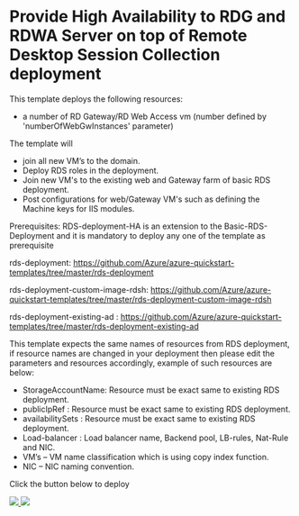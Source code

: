 # Provide High Availability to RDG and RDWA Server on top of Remote Desktop Session Collection deployment

This template deploys the following resources:

<ul><li>a number of RD Gateway/RD Web Access vm (number defined by 'numberOfWebGwInstances' parameter)</li></ul>

The template will
<ul>
<li>join all new VM’s to the domain.</li>
<li>Deploy RDS roles in the deployment.</li>
<li>Join new VM's to the existing web and Gateway farm of basic RDS deployment.</li>
<li>Post configurations for web/Gateway VM's such as defining the Machine keys for IIS modules.</li>
</ul>

Prerequisites:
RDS-deployment-HA is an extension to the Basic-RDS-Deployment and it is mandatory to deploy any one of the template as prerequisite 

rds-deployment: https://github.com/Azure/azure-quickstart-templates/tree/master/rds-deployment 

rds-deployment-custom-image-rdsh: https://github.com/Azure/azure-quickstart-templates/tree/master/rds-deployment-custom-image-rdsh

rds-deployment-existing-ad : https://github.com/Azure/azure-quickstart-templates/tree/master/rds-deployment-existing-ad

This template expects the same names of resources from RDS deployment, if resource names are changed in your deployment then please edit the parameters and resources accordingly, example of such resources are below:
<ul>
<li>StorageAccountName: Resource must be exact same to existing RDS deployment.</li>
<li>publicIpRef : Resource must be exact same to existing RDS deployment.</li>
<li>availabilitySets : Resource must be exact same to existing RDS deployment.</li>
<li>Load-balancer : Load balancer name, Backend pool, LB-rules, Nat-Rule and NIC.</li>
<li>VM’s – VM name classification which is using copy index function.</li>
<li>NIC – NIC naming convention.</li>
</ul>


Click the button below to deploy

<a href="https://portal.azure.com/#create/Microsoft.Template/uri/https%3A%2F%2Fraw.githubusercontent.com%2FAzure%2Fazure-quickstart-templates%2Fmaster%2Frds-deployment-ha-gateway%2Fazuredeploy.json
" target="_blank">
    <img src="http://azuredeploy.net/deploybutton.png"/>
</a>
<a href="http://armviz.io/#/?load=https%3A%2F%2Fraw.githubusercontent.com%2FAzure%2Fazure-quickstart-templates%2Fmaster%2Frds-deployment-ha-gateway%2Fazuredeploy.json" target="_blank">
    <img src="http://armviz.io/visualizebutton.png"/>
</a>
